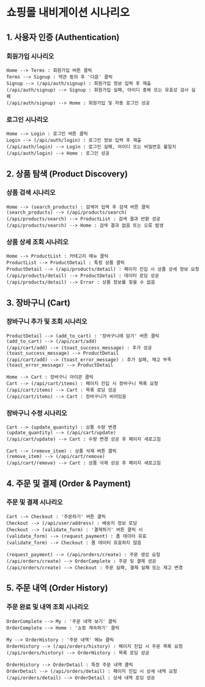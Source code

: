 # 쇼핑몰 내비게이션 시나리오

## 1. 사용자 인증 (Authentication)

### 회원가입 시나리오

```navigation
Home --> Terms : 회원가입 버튼 클릭
Terms --> Signup : 약관 동의 후 '다음' 클릭
Signup --> (/api/auth/signup) : 회원가입 정보 입력 후 제출
(/api/auth/signup) --> Signup : 회원가입 실패, 아이디 중복 또는 유효성 검사 실패
(/api/auth/signup) --> Home : 회원가입 및 자동 로그인 성공
```

### 로그인 시나리오

```navigation
Home --> Login : 로그인 버튼 클릭
Login --> (/api/auth/login) : 로그인 정보 입력 후 제출
(/api/auth/login) --> Login : 로그인 실패, 아이디 또는 비밀번호 불일치
(/api/auth/login) --> Home : 로그인 성공
```

## 2. 상품 탐색 (Product Discovery)

### 상품 검색 시나리오

```navigation
Home --> (search_products) : 검색어 입력 후 검색 버튼 클릭
(search_products) --> (/api/products/search)
(/api/products/search) --> ProductList : 검색 결과 반환 성공
(/api/products/search) --> Home : 검색 결과 없음 또는 오류 발생
```

### 상품 상세 조회 시나리오

```navigation
Home --> ProductList : 카테고리 메뉴 클릭
ProductList --> ProductDetail : 특정 상품 클릭
ProductDetail --> (/api/products/detail) : 페이지 진입 시 상품 상세 정보 요청
(/api/products/detail) --> ProductDetail : 데이터 로딩 성공
(/api/products/detail) --> Error : 상품 정보를 찾을 수 없음
```

## 3. 장바구니 (Cart)

### 장바구니 추가 및 조회 시나리오

```navigation
ProductDetail --> (add_to_cart) : '장바구니에 담기' 버튼 클릭
(add_to_cart) --> (/api/cart/add)
(/api/cart/add) --> (toast_success_message) : 추가 성공
(toast_success_message) --> ProductDetail
(/api/cart/add) --> (toast_error_message) : 추가 실패, 재고 부족
(toast_error_message) --> ProductDetail

Home --> Cart : 장바구니 아이콘 클릭
Cart --> (/api/cart/items) : 페이지 진입 시 장바구니 목록 요청
(/api/cart/items) --> Cart : 목록 로딩 성공
(/api/cart/items) --> Cart : 장바구니가 비어있음
```

### 장바구니 수정 시나리오

```navigation
Cart --> (update_quantity) : 상품 수량 변경
(update_quantity) --> (/api/cart/update)
(/api/cart/update) --> Cart : 수량 변경 성공 후 페이지 새로고침

Cart --> (remove_item) : 상품 삭제 버튼 클릭
(remove_item) --> (/api/cart/remove)
(/api/cart/remove) --> Cart : 상품 삭제 성공 후 페이지 새로고침
```

## 4. 주문 및 결제 (Order & Payment)

### 주문 및 결제 시나리오

```navigation
Cart --> Checkout : '주문하기' 버튼 클릭
Checkout --> (/api/user/address) : 배송지 정보 로딩
Checkout --> (validate_form) : '결제하기' 버튼 클릭 시
(validate_form) --> (request_payment) : 폼 데이터 유효
(validate_form) --> Checkout : 폼 데이터 유효하지 않음

(request_payment) --> (/api/orders/create) : 주문 생성 요청
(/api/orders/create) --> OrderComplete : 주문 및 결제 성공
(/api/orders/create) --> Checkout : 주문 실패, 결제 실패 또는 재고 변경
```

## 5. 주문 내역 (Order History)

### 주문 완료 및 내역 조회 시나리오

```navigation
OrderComplete --> My : '주문 내역 보기' 클릭
OrderComplete --> Home : '쇼핑 계속하기' 클릭

My --> OrderHistory : '주문 내역' 메뉴 클릭
OrderHistory --> (/api/orders/history) : 페이지 진입 시 주문 목록 요청
(/api/orders/history) --> OrderHistory : 목록 로딩 성공

OrderHistory --> OrderDetail : 특정 주문 내역 클릭
OrderDetail --> (/api/orders/detail) : 페이지 진입 시 상세 내역 요청
(/api/orders/detail) --> OrderDetail : 상세 내역 로딩 성공
```